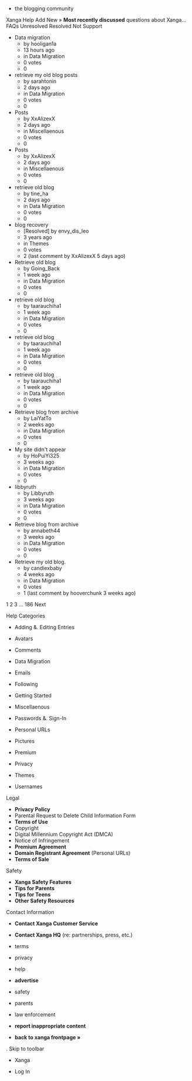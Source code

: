 *   the blogging community

Xanga Help Add New » **Most recently discussed** questions about Xanga… FAQs Unresolved Resolved Not Support

*   Data migration
    *   by hooligan1a
    *   13 hours ago
    *   in Data Migration
    *   0 votes
    *   0
*   retrieve my old blog posts
    *   by sarahtonin
    *   2 days ago
    *   in Data Migration
    *   0 votes
    *   0
*   Posts
    *   by XxAlizexX
    *   2 days ago
    *   in Miscellaenous
    *   0 votes
    *   0
*   Posts
    *   by XxAlizexX
    *   2 days ago
    *   in Miscellaenous
    *   0 votes
    *   0
*   retrieve old blog
    *   by tine\_ha
    *   2 days ago
    *   in Data Migration
    *   0 votes
    *   0
*   blog recovery
    *   \[Resolved\] by envy\_dis\_leo
    *   3 years ago
    *   in Themes
    *   0 votes
    *   2 (last comment by XxAlizexX 5 days ago)
*   Retrieve old blog
    *   by Going\_Back
    *   1 week ago
    *   in Data Migration
    *   0 votes
    *   0
*   retrieve old blog
    *   by taarauchiha1
    *   1 week ago
    *   in Data Migration
    *   0 votes
    *   0
*   retrieve old blog
    *   by taarauchiha1
    *   1 week ago
    *   in Data Migration
    *   0 votes
    *   0
*   retrieve old blog
    *   by taarauchiha1
    *   1 week ago
    *   in Data Migration
    *   0 votes
    *   0
*   Retrieve blog from archive
    *   by LaiYatTo
    *   2 weeks ago
    *   in Data Migration
    *   0 votes
    *   0
*   My site didn't appear
    *   by HoPuiYi325
    *   3 weeks ago
    *   in Data Migration
    *   0 votes
    *   0
*   libbyruth
    *   by Libbyruth
    *   3 weeks ago
    *   in Data Migration
    *   0 votes
    *   0
*   Retrieve blog from archive
    *   by annabeth44
    *   3 weeks ago
    *   in Data Migration
    *   0 votes
    *   0
*   Retrieve my old blog.
    *   by candiexbaby
    *   4 weeks ago
    *   in Data Migration
    *   0 votes
    *   1 (last comment by hooverchunk 3 weeks ago)

1 2 3 ... 186 Next

Help Categories

*   Adding &. Editing Entries
*   Avatars
*   Comments
*   Data Migration
*   Emails
*   Following
*   Getting Started
*   Miscellaenous

*   Passwords &. Sign-In
*   Personal URLs
*   Pictures
*   Premium
*   Privacy
*   Themes
*   Usernames

Legal

*   **Privacy Policy**
*   Parental Request to Delete Child Information Form
*   **Terms of Use**
*   Copyright
*   Digital Millennium Copyright Act (DMCA)
*   Notice of Infringement
*   **Premium Agreement**
*   **Domain Registrant Agreement** (Personal URLs)
*   **Terms of Sale**

Safety

*   **Xanga Safety Features**
*   **Tips for Parents**
*   **Tips for Teens**
*   **Other Safety Resources**

Contact Information

*   **Contact Xanga Customer Service**
*   **Contact Xanga HQ** (re: partnerships, press, etc.)

*   terms
*   privacy
*   help
*   **advertise**

*   safety
*   parents
*   law enforcement
*   **report inappropriate content**

*   **back to xanga frontpage »**

<img src="http://pixel.quantserve.com/pixel/p-87h-iNOVooym2.gif" style="display: none" height="1" width="1" alt="Quantcast"/>. Skip to toolbar

*   Xanga

*   Log In